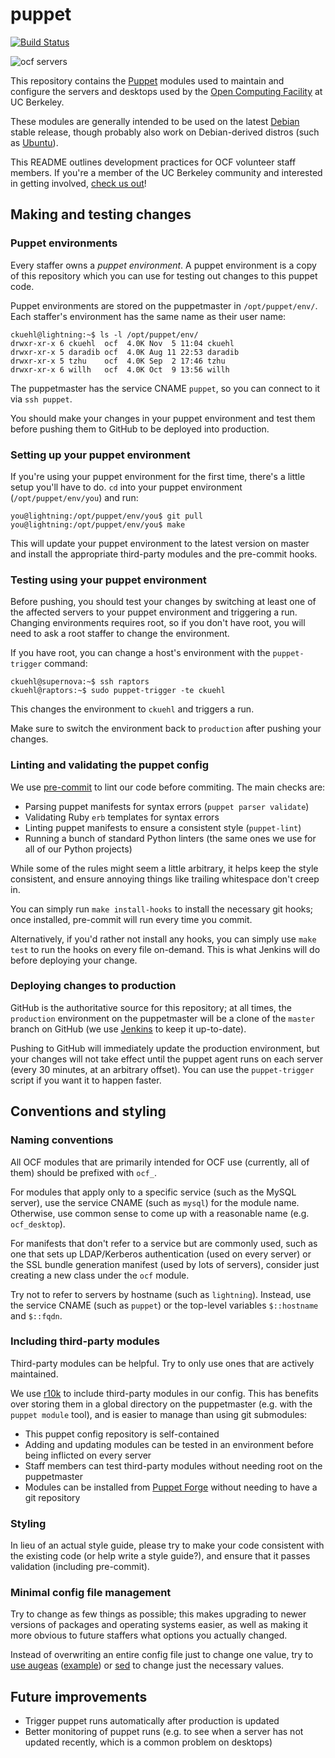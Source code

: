 puppet
======
[![Build Status](https://jenkins.ocf.berkeley.edu/buildStatus/icon?job=puppet/master)](https://jenkins.ocf.berkeley.edu/job/puppet/)

![ocf servers](https://i.fluffy.cc/RnF1JrLNrzczC5s291tsdlLrbl1fd12S.png)

This repository contains the [Puppet][puppet] modules used to maintain and
configure the servers and desktops used by the [Open Computing Facility][ocf]
at UC Berkeley.

These modules are generally intended to be used on the latest [Debian][debian]
stable release, though probably also work on Debian-derived distros (such as
[Ubuntu][ubuntu]).

This README outlines development practices for OCF volunteer staff members. If
you're a member of the UC Berkeley community and interested in getting
involved, [check us out][about-staff]!

## Making and testing changes
### Puppet environments

Every staffer owns a _puppet environment_. A puppet environment is a copy of
this repository which you can use for testing out changes to this puppet code.

Puppet environments are stored on the puppetmaster in `/opt/puppet/env/`. Each
staffer's environment has the same name as their user name:

    ckuehl@lightning:~$ ls -l /opt/puppet/env/
    drwxr-xr-x 6 ckuehl  ocf  4.0K Nov  5 11:04 ckuehl
    drwxr-xr-x 5 daradib ocf  4.0K Aug 11 22:53 daradib
    drwxr-xr-x 5 tzhu    ocf  4.0K Sep  2 17:46 tzhu
    drwxr-xr-x 6 willh   ocf  4.0K Oct  9 13:56 willh

The puppetmaster has the service CNAME `puppet`, so you can connect to it via `ssh
puppet`.

You should make your changes in your puppet environment and test them before
pushing them to GitHub to be deployed into production.

### Setting up your puppet environment

If you're using your puppet environment for the first time, there's a little
setup you'll have to do. `cd` into your puppet environment
(`/opt/puppet/env/you`) and run:

    you@lightning:/opt/puppet/env/you$ git pull
    you@lightning:/opt/puppet/env/you$ make

This will update your puppet environment to the latest version on master and
install the appropriate third-party modules and the pre-commit hooks.

### Testing using your puppet environment

Before pushing, you should test your changes by switching at least one of the
affected servers to your puppet environment and triggering a run. Changing
environments requires root, so if you don't have root, you will need to ask a
root staffer to change the environment.

If you have root, you can change a host's environment with the `puppet-trigger`
command:

    ckuehl@supernova:~$ ssh raptors
    ckuehl@raptors:~$ sudo puppet-trigger -te ckuehl

This changes the environment to `ckuehl` and triggers a run.

Make sure to switch the environment back to `production` after pushing your
changes.

### Linting and validating the puppet config

We use [pre-commit](http://pre-commit.com/) to lint our code before commiting.
The main checks are:

* Parsing puppet manifests for syntax errors (`puppet parser validate`)
* Validating Ruby `erb` templates for syntax errors
* Linting puppet manifests to ensure a consistent style (`puppet-lint`)
* Running a bunch of standard Python linters (the same ones we use for all of
  our Python projects)

While some of the rules might seem a little arbitrary, it helps keep the style
consistent, and ensure annoying things like trailing whitespace don't creep in.

You can simply run `make install-hooks` to install the necessary git hooks;
once installed, pre-commit will run every time you commit.

Alternatively, if you'd rather not install any hooks, you can simply use `make
test` to run the hooks on every file on-demand. This is what Jenkins will do
before deploying your change.

### Deploying changes to production

GitHub is the authoritative source for this repository; at all times, the
`production` environment on the puppetmaster will be a clone of the `master`
branch on GitHub (we use [Jenkins][jenkins] to keep it up-to-date).

Pushing to GitHub will immediately update the production environment, but your
changes will not take effect until the puppet agent runs on each server (every
30 minutes, at an arbitrary offset). You can use the `puppet-trigger` script if
you want it to happen faster.

## Conventions and styling
### Naming conventions

All OCF modules that are primarily intended for OCF use (currently, all of
them) should be prefixed with `ocf_`.

For modules that apply only to a specific service (such as the MySQL server),
use the service CNAME (such as `mysql`) for the module name. Otherwise, use
common sense to come up with a reasonable name (e.g. `ocf_desktop`).

For manifests that don't refer to a service but are commonly used, such as one
that sets up LDAP/Kerberos authentication (used on every server) or the SSL
bundle generation manifest (used by lots of servers), consider just creating a
new class under the `ocf` module.

Try not to refer to servers by hostname (such as `lightning`). Instead, use the
service CNAME (such as `puppet`) or the top-level variables `$::hostname` and
`$::fqdn`.

### Including third-party modules

Third-party modules can be helpful. Try to only use ones that are actively
maintained.

We use [r10k][r10k] to include third-party modules in our config. This has
benefits over storing them in a global directory on the puppetmaster (e.g. with
the `puppet module` tool), and is easier to manage than using git submodules:

* This puppet config repository is self-contained
* Adding and updating modules can be tested in an environment before being
  inflicted on every server
* Staff members can test third-party modules without needing root on the
  puppetmaster
* Modules can be installed from [Puppet Forge][puppet-forge] without needing to
  have a git repository

### Styling

In lieu of an actual style guide, please try to make your code consistent with
the existing code (or help write a style guide?), and ensure that it passes
validation (including pre-commit).

### Minimal config file management

Try to change as few things as possible; this makes upgrading to newer versions
of packages and operating systems easier, as well as making it more obvious to
future staffers what options you actually changed.

Instead of overwriting an entire config file just to change one value, try to
[use augeas][augeas] ([example][augeas-example]) or [sed][sed]
to change just the necessary values.

## Future improvements

* Trigger puppet runs automatically after production is updated
* Better monitoring of puppet runs (e.g. to see when a server has not updated
  recently, which is a common problem on desktops)

[puppet]: https://en.wikipedia.org/wiki/Puppet_(software)
[ocf]: https://www.ocf.berkeley.edu/
[debian]: https://www.debian.org/
[ubuntu]: http://www.ubuntu.com/
[about-staff]: https://www.ocf.berkeley.edu/about/staff
[jenkins]: https://jenkins.ocf.berkeley.edu/view/puppet-deploy/
[r10k]: https://github.com/puppetlabs/r10k
[puppet-forge]: https://forge.puppet.com/
[augeas]: https://puppet.com/docs/puppet/4.8/types/augeas.html
[augeas-example]: https://github.com/ocf/puppet/blob/57c9bec/modules/ocf/manifests/auth.pp#L95
[sed]: https://github.com/ocf/puppet/blob/e7de500/modules/ocf_desktop/manifests/grub.pp#L13
